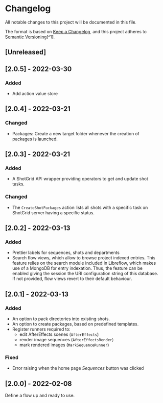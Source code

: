 # Changelog

All notable changes to this project will be documented in this file.

The format is based on [Keep a Changelog](https://keepachangelog.com/en/1.0.0/),
and this project adheres to [Semantic Versioning](https://semver.org/spec/v2.0.0.html)[^1].

<!---
Types of changes

- Added for new features.
- Changed for changes in existing functionality.
- Deprecated for soon-to-be removed features.
- Removed for now removed features.
- Fixed for any bug fixes.
- Security in case of vulnerabilities.

-->

## [Unreleased]

## [2.0.5] - 2022-03-30

### Added

* Add action value store

## [2.0.4] - 2022-03-21

### Changed

* Packages: Create a new target folder whenever the creation of packages is launched.

## [2.0.3] - 2022-03-21

### Added

* A ShotGrid API wrapper providing operators to get and update shot tasks.

### Changed

* The `CreateShotPackages` action lists all shots with a specific task on ShotGrid server having a specific status.

## [2.0.2] - 2022-03-13

### Added

* Prettier labels for sequences, shots and departments
* Search flow views, which allow to browse project indexed entries. This feature relies on the search module included in Libreflow, which makes use of a MongoDB for entry indexation. Thus, the feature can be enabled giving the session the URI configuration string of this database. If not provided, flow views revert to their default behaviour.

## [2.0.1] - 2022-03-13

### Added

* An option to pack directories into existing shots.
* An option to create packages, based on predefined templates.
* Register runners required to:
  - edit AfterEffects scenes (`AfterEffects`)
  - render image sequences (`AfterEffectsRender`)
  - mark rendered images (`MarkSequenceRunner`)

### Fixed

* Error raising when the home page *Sequences* button was clicked

## [2.0.0] - 2022-02-08

Define a flow up and ready to use.